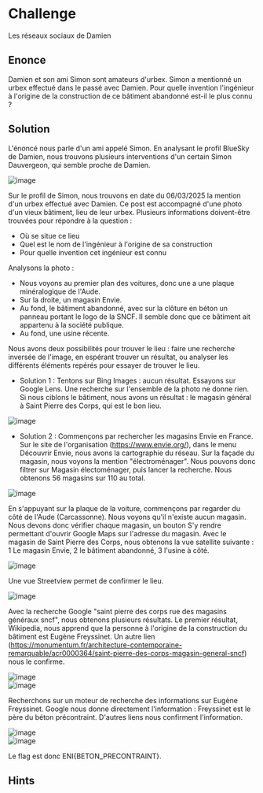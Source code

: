 # Challenge
Les réseaux sociaux de Damien

## Enonce
Damien et son ami Simon sont amateurs d'urbex. Simon a mentionné un urbex effectué dans le passé avec Damien. Pour quelle invention l'ingénieur à l'origine de la construction de ce bâtiment abandonné est-il le plus connu ?

## Solution
L'énoncé nous parle d'un ami appelé Simon. En analysant le profil BlueSky de Damien, nous trouvons plusieurs interventions d'un certain Simon Dauvergeon, qui semble proche de Damien.

![image](src/bluesky_simon.png)

Sur le profil de Simon, nous trouvons en date du 06/03/2025 la mention d'un urbex effectué avec Damien. Ce post est accompagné d'une photo d'un vieux bâtiment, lieu de leur urbex.
Plusieurs informations doivent-être trouvées pour répondre à la question : 
- Où se situe ce lieu
- Quel est le nom de l'ingénieur à l'origine de sa construction
- Pour quelle invention cet ingénieur est connu

Analysons la photo : 
- Nous voyons au premier plan des voitures, donc une a une plaque minéralogique de l'Aude.
- Sur la droite, un magasin Envie.
- Au fond, le bâtiment abandonné, avec sur la clôture en béton un panneau portant le logo de la SNCF. Il semble donc que ce bâtiment ait appartenu à la société publique.
- Au fond, une usine récente.

Nous avons deux possibilités pour trouver le lieu : faire une recherche inversée de l'image, en espérant trouver un résultat, ou analyser les différents éléments repérés pour essayer de trouver le lieu.

* Solution 1 : 
Tentons sur Bing Images : aucun résultat. Essayons sur Google Lens. Une recherche sur l'ensemble de la photo ne donne rien. Si nous ciblons le bâtiment, nous avons un résultat : le magasin général à Saint Pierre des Corps, qui est le bon lieu.

![image](src/recherche_google_lens.png)

* Solution 2 : 
Commençons par rechercher les magasins Envie en France. Sur le site de l'organisation (https://www.envie.org/), dans le menu Découvrir Envie, nous avons la cartographie du réseau. Sur la façade du magasin, nous voyons la mention "électroménager". Nous pouvons donc filtrer sur Magasin électoménager, puis lancer la recherche. Nous obtenons 56 magasins sur 110 au total.

![image](src/envie_recherche_magasin.png)

En s'appuyant sur la plaque de la voiture, commençons par regarder du côté de l'Aude (Carcassonne). Nous voyons qu'il n'existe aucun magasin. Nous devons donc vérifier chaque magasin, un bouton S'y rendre permettant d'ouvrir Google Maps sur l'adresse du magasin. Avec le magasin de Saint Pierre des Corps, nous obtenons la vue satellite suivante : 1 Le magasin Envie, 2 le bâtiment abandonné, 3 l'usine à côté.
  
![image](src/envie_magasin_spdc.png)
  
Une vue Streetview permet de confirmer le lieu.
  
![image](src/envie_magasin_spdc_streetview.png)
  
Avec la recherche Google "saint pierre des corps rue des magasins généraux sncf", nous obtenons plusieurs résultats. Le premier résultat, Wikipedia, nous apprend que la personne à l'origine de la construction du bâtiment est Eugène Freyssinet. Un autre lien (https://monumentum.fr/architecture-contemporaine-remarquable/acr0000364/saint-pierre-des-corps-magasin-general-sncf) nous le confirme.

![image](src/wikipedia_magasin_general.png)\
![image](src/monumentum_magasin_general.png)

Recherchons sur un moteur de recherche des informations sur Eugène Freyssinet. Google nous donne directement l'information : Freyssinet est le père du béton précontraint. D'autres liens nous confirment l'information.

![image](src/google_information_freyssinet.png)\
![image](src/google_information_freyssinet2.png)

 Le flag est donc ENI{BETON_PRECONTRAINT}.

## Hints
